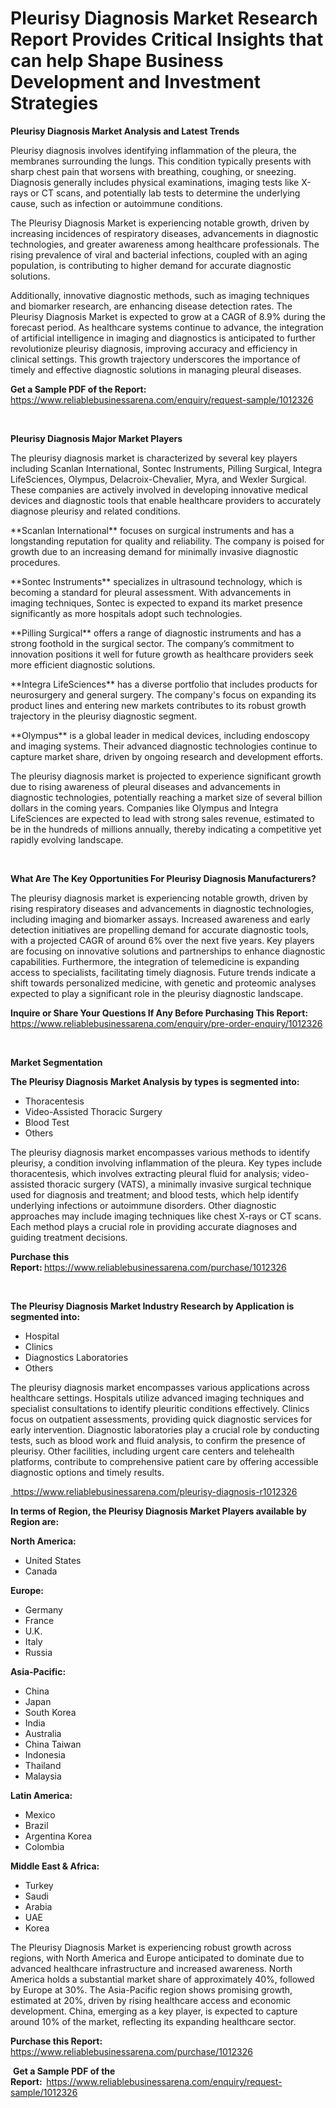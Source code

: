 <p><h1>Pleurisy Diagnosis Market Research Report Provides Critical Insights that can help Shape Business Development and Investment Strategies</h1></p><p><strong>Pleurisy Diagnosis Market Analysis and Latest Trends</strong></p>
<p><p>Pleurisy diagnosis involves identifying inflammation of the pleura, the membranes surrounding the lungs. This condition typically presents with sharp chest pain that worsens with breathing, coughing, or sneezing. Diagnosis generally includes physical examinations, imaging tests like X-rays or CT scans, and potentially lab tests to determine the underlying cause, such as infection or autoimmune conditions.</p><p>The Pleurisy Diagnosis Market is experiencing notable growth, driven by increasing incidences of respiratory diseases, advancements in diagnostic technologies, and greater awareness among healthcare professionals. The rising prevalence of viral and bacterial infections, coupled with an aging population, is contributing to higher demand for accurate diagnostic solutions.</p><p>Additionally, innovative diagnostic methods, such as imaging techniques and biomarker research, are enhancing disease detection rates. The Pleurisy Diagnosis Market is expected to grow at a CAGR of 8.9% during the forecast period. As healthcare systems continue to advance, the integration of artificial intelligence in imaging and diagnostics is anticipated to further revolutionize pleurisy diagnosis, improving accuracy and efficiency in clinical settings. This growth trajectory underscores the importance of timely and effective diagnostic solutions in managing pleural diseases.</p></p>
<p><strong>Get a Sample PDF of the Report:&nbsp;</strong> <a href="https://www.reliablebusinessarena.com/enquiry/request-sample/1012326?utm_campaign=2133&utm_medium=2&utm_source=Github&utm_content=ia&utm_term=16042025&utm_id=pleurisy-diagnosis">https://www.reliablebusinessarena.com/enquiry/request-sample/1012326</a></p>
<p>&nbsp;</p>
<p><strong>Pleurisy Diagnosis Major Market Players</strong></p>
<p><p>The pleurisy diagnosis market is characterized by several key players including Scanlan International, Sontec Instruments, Pilling Surgical, Integra LifeSciences, Olympus, Delacroix-Chevalier, Myra, and Wexler Surgical. These companies are actively involved in developing innovative medical devices and diagnostic tools that enable healthcare providers to accurately diagnose pleurisy and related conditions.</p><p>**Scanlan International** focuses on surgical instruments and has a longstanding reputation for quality and reliability. The company is poised for growth due to an increasing demand for minimally invasive diagnostic procedures.</p><p>**Sontec Instruments** specializes in ultrasound technology, which is becoming a standard for pleural assessment. With advancements in imaging techniques, Sontec is expected to expand its market presence significantly as more hospitals adopt such technologies.</p><p>**Pilling Surgical** offers a range of diagnostic instruments and has a strong foothold in the surgical sector. The company’s commitment to innovation positions it well for future growth as healthcare providers seek more efficient diagnostic solutions.</p><p>**Integra LifeSciences** has a diverse portfolio that includes products for neurosurgery and general surgery. The company's focus on expanding its product lines and entering new markets contributes to its robust growth trajectory in the pleurisy diagnostic segment.</p><p>**Olympus** is a global leader in medical devices, including endoscopy and imaging systems. Their advanced diagnostic technologies continue to capture market share, driven by ongoing research and development efforts.</p><p>The pleurisy diagnosis market is projected to experience significant growth due to rising awareness of pleural diseases and advancements in diagnostic technologies, potentially reaching a market size of several billion dollars in the coming years. Companies like Olympus and Integra LifeSciences are expected to lead with strong sales revenue, estimated to be in the hundreds of millions annually, thereby indicating a competitive yet rapidly evolving landscape.</p></p>
<p>&nbsp;</p>
<p><strong>What Are The Key Opportunities For Pleurisy Diagnosis Manufacturers?</strong></p>
<p><p>The pleurisy diagnosis market is experiencing notable growth, driven by rising respiratory diseases and advancements in diagnostic technologies, including imaging and biomarker assays. Increased awareness and early detection initiatives are propelling demand for accurate diagnostic tools, with a projected CAGR of around 6% over the next five years. Key players are focusing on innovative solutions and partnerships to enhance diagnostic capabilities. Furthermore, the integration of telemedicine is expanding access to specialists, facilitating timely diagnosis. Future trends indicate a shift towards personalized medicine, with genetic and proteomic analyses expected to play a significant role in the pleurisy diagnostic landscape.</p></p>
<p><strong>Inquire or Share Your Questions If Any Before Purchasing This Report:</strong> <a href="https://www.reliablebusinessarena.com/enquiry/pre-order-enquiry/1012326?utm_campaign=2133&utm_medium=2&utm_source=Github&utm_content=ia&utm_term=16042025&utm_id=pleurisy-diagnosis">https://www.reliablebusinessarena.com/enquiry/pre-order-enquiry/1012326</a></p>
<p>&nbsp;</p>
<p><strong>Market Segmentation</strong></p>
<p><strong>The Pleurisy Diagnosis Market Analysis by types is segmented into:</strong></p>
<p><ul><li>Thoracentesis</li><li>Video-Assisted Thoracic Surgery</li><li>Blood Test</li><li>Others</li></ul></p>
<p><p>The pleurisy diagnosis market encompasses various methods to identify pleurisy, a condition involving inflammation of the pleura. Key types include thoracentesis, which involves extracting pleural fluid for analysis; video-assisted thoracic surgery (VATS), a minimally invasive surgical technique used for diagnosis and treatment; and blood tests, which help identify underlying infections or autoimmune disorders. Other diagnostic approaches may include imaging techniques like chest X-rays or CT scans. Each method plays a crucial role in providing accurate diagnoses and guiding treatment decisions.</p></p>
<p><strong>Purchase this Report:&nbsp;</strong><a href="https://www.reliablebusinessarena.com/purchase/1012326?utm_campaign=2133&utm_medium=2&utm_source=Github&utm_content=ia&utm_term=16042025&utm_id=pleurisy-diagnosis">https://www.reliablebusinessarena.com/purchase/1012326</a></p>
<p>&nbsp;</p>
<p><strong>The Pleurisy Diagnosis Market Industry Research by Application is segmented into:</strong></p>
<p><ul><li>Hospital</li><li>Clinics</li><li>Diagnostics Laboratories</li><li>Others</li></ul></p>
<p><p>The pleurisy diagnosis market encompasses various applications across healthcare settings. Hospitals utilize advanced imaging techniques and specialist consultations to identify pleuritic conditions effectively. Clinics focus on outpatient assessments, providing quick diagnostic services for early intervention. Diagnostic laboratories play a crucial role by conducting tests, such as blood work and fluid analysis, to confirm the presence of pleurisy. Other facilities, including urgent care centers and telehealth platforms, contribute to comprehensive patient care by offering accessible diagnostic options and timely results.</p></p>
<p><a href="https://www.reliablebusinessarena.com/pleurisy-diagnosis-r1012326?utm_campaign=2133&utm_medium=2&utm_source=Github&utm_content=ia&utm_term=16042025&utm_id=pleurisy-diagnosis">&nbsp;https://www.reliablebusinessarena.com/pleurisy-diagnosis-r1012326</a></p>
<p><strong>In terms of Region, the Pleurisy Diagnosis Market Players available by Region are:</strong></p>
<p>
    <p> <strong> North America: </strong>
        <ul>
            <li>United States</li>
            <li>Canada</li>
        </ul>
        </p> 
    <p> <strong> Europe: </strong>
        <ul>
            <li>Germany</li>
            <li>France</li>
            <li>U.K.</li>
            <li>Italy</li>
            <li>Russia</li>
        </ul>
        </p> 
    <p> <strong> Asia-Pacific: </strong>
        <ul>
            <li>China</li>
            <li>Japan</li>
            <li>South Korea</li>
            <li>India</li>
            <li>Australia</li>
            <li>China Taiwan</li>
            <li>Indonesia</li>
            <li>Thailand</li>
            <li>Malaysia</li>
        </ul>
        </p> 
    <p> <strong> Latin America: </strong>
        <ul>
            <li>Mexico</li>
            <li>Brazil</li>
            <li>Argentina Korea</li>
            <li>Colombia</li>
        </ul>
        </p> 
    <p> <strong> Middle East & Africa: </strong>
        <ul>
            <li>Turkey</li>
            <li>Saudi</li>
            <li>Arabia</li>
            <li>UAE</li>
            <li>Korea</li>
        </ul>
    </p>
    </p>
<p><p>The Pleurisy Diagnosis Market is experiencing robust growth across regions, with North America and Europe anticipated to dominate due to advanced healthcare infrastructure and increased awareness. North America holds a substantial market share of approximately 40%, followed by Europe at 30%. The Asia-Pacific region shows promising growth, estimated at 20%, driven by rising healthcare access and economic development. China, emerging as a key player, is expected to capture around 10% of the market, reflecting its expanding healthcare sector.</p></p>
<p><strong>Purchase this Report: </strong><a href="https://www.reliablebusinessarena.com/purchase/1012326?utm_campaign=2133&utm_medium=2&utm_source=Github&utm_content=ia&utm_term=16042025&utm_id=pleurisy-diagnosis">https://www.reliablebusinessarena.com/purchase/1012326</a></p>
<p>&nbsp;<strong>Get a Sample PDF of the Report:&nbsp;&nbsp;</strong><a href="https://www.reliablebusinessarena.com/enquiry/request-sample/1012326?utm_campaign=2133&utm_medium=2&utm_source=Github&utm_content=ia&utm_term=16042025&utm_id=pleurisy-diagnosis">https://www.reliablebusinessarena.com/enquiry/request-sample/1012326</a></p>
<p><strong></strong></p>
<p><p></p><p></p><p></p></p>